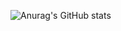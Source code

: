 

<!---
nabily4e-dev/nabily4e-dev is a ✨ special ✨ repository because its `README.md` (this file) appears on your GitHub profile.
You can click the Preview link to take a look at your changes.
--->
![Anurag's GitHub stats](https://github-readme-stats.vercel.app/api?username=nabily4e-dev&show_icons=true&theme=transparent)
